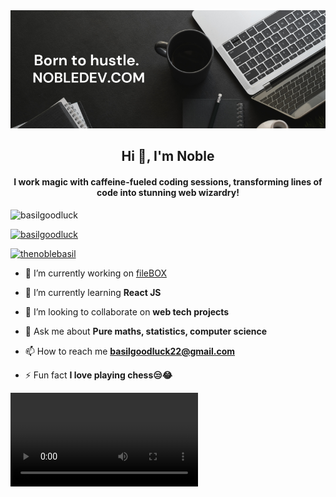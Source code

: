 <img src="./NOBLEDEV.COM.png" alt="banner"/>
<h2 align="center">Hi 👋, I'm Noble</h2>
<h4 align="center">I work magic with caffeine-fueled coding sessions, transforming lines of code into stunning web wizardry!</h4>


<p align="left"> <img src="https://komarev.com/ghpvc/?username=basilgoodluck&label=Profile%20views&color=0e75b6&style=flat" alt="basilgoodluck" /> </p>

<p align="left"> <a href="https://github.com/ryo-ma/github-profile-trophy"><img src="https://github-profile-trophy.vercel.app/?username=basilgoodluck&theme=gruvbox" alt="basilgoodluck" /></a> </p>

<p align="left"> <a href="https://twitter.com/thenoblebasil" target="blank"><img src="https://img.shields.io/twitter/follow/thenoblebasil?logo=twitter&style=for-the-badge" alt="thenoblebasil" /></a> </p>

- 🔭 I’m currently working on [fileBOX](https://file-box-beta.vercel.app/)

- 🌱 I’m currently learning **React JS**

- 👯 I’m looking to collaborate on **web tech projects**

- 💬 Ask me about **Pure maths, statistics, computer science**

- 📫 How to reach me **basilgoodluck22@gmail.com**

- ⚡ Fun fact **I love playing chess😒😂**

<video src="/video.mp4" autoplay repeat="repeat"/>
<h4 align="left">Connect with me:</h4>
<p align="left">
<a href="https://twitter.com/thenoblebasil" target="blank"><img align="center" src="https://raw.githubusercontent.com/rahuldkjain/github-profile-readme-generator/master/src/images/icons/Social/twitter.svg" alt="thenoblebasil" height="30" width="40" /></a>
</p>

<h4 align="left">Languages and Tools:</h4>
<p align="left"> <a href="https://www.cprogramming.com/" target="_blank" rel="noreferrer"> <img src="https://raw.githubusercontent.com/devicons/devicon/master/icons/c/c-original.svg" alt="c" width="40" height="40"/> </a> <a href="https://www.w3schools.com/css/" target="_blank" rel="noreferrer"> <img src="https://raw.githubusercontent.com/devicons/devicon/master/icons/css3/css3-original-wordmark.svg" alt="css3" width="40" height="40"/> </a> <a href="https://www.figma.com/" target="_blank" rel="noreferrer"> <img src="https://www.vectorlogo.zone/logos/figma/figma-icon.svg" alt="figma" width="40" height="40"/> </a> <a href="https://git-scm.com/" target="_blank" rel="noreferrer"> <img src="https://www.vectorlogo.zone/logos/git-scm/git-scm-icon.svg" alt="git" width="40" height="40"/> </a> <a href="https://www.w3.org/html/" target="_blank" rel="noreferrer"> <img src="https://raw.githubusercontent.com/devicons/devicon/master/icons/html5/html5-original-wordmark.svg" alt="html5" width="40" height="40"/> </a> <a href="https://developer.mozilla.org/en-US/docs/Web/JavaScript" target="_blank" rel="noreferrer"> <img src="https://raw.githubusercontent.com/devicons/devicon/master/icons/javascript/javascript-original.svg" alt="javascript" width="40" height="40"/> </a> <a href="https://www.mysql.com/" target="_blank" rel="noreferrer"> <img src="https://raw.githubusercontent.com/devicons/devicon/master/icons/mysql/mysql-original-wordmark.svg" alt="mysql" width="40" height="40"/> </a> <a href="https://www.php.net" target="_blank" rel="noreferrer"> <img src="https://raw.githubusercontent.com/devicons/devicon/master/icons/php/php-original.svg" alt="php" width="40" height="40"/> </a> <a href="https://www.python.org" target="_blank" rel="noreferrer"> <img src="https://raw.githubusercontent.com/devicons/devicon/master/icons/python/python-original.svg" alt="python" width="40" height="40"/> </a> <a href="https://reactjs.org/" target="_blank" rel="noreferrer"> <img src="https://raw.githubusercontent.com/devicons/devicon/master/icons/react/react-original-wordmark.svg" alt="react" width="40" height="40"/> </a> </p>

<p><img align="left" src="https://github-readme-stats.vercel.app/api/top-langs?username=basilgoodluck&show_icons=true&locale=en&layout=compact" alt="basilgoodluck" /></p>

<p>&nbsp;<img align="center" src="https://github-readme-stats.vercel.app/api?username=basilgoodluck&show_icons=true&locale=en" alt="basilgoodluck" /></p>

<p><img align="center" src="https://github-readme-streak-stats.herokuapp.com/?user=basilgoodluck&" alt="basilgoodluck" /></p>

